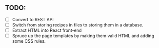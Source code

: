 ## TODO:

- [ ] Convert to REST API
- [ ] Switch from storing recipes in files to storing them in a database.
- [ ] Extract HTML into React front-end
- [ ] Spruce up the page templates by making them valid HTML and adding some CSS rules.
